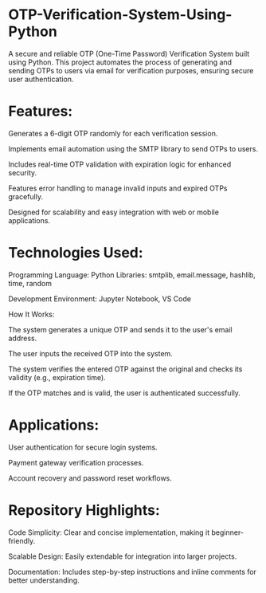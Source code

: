 # OTP-Verification-System-Using-Python

A secure and reliable OTP (One-Time Password) Verification System built using Python. This project automates the process of generating and sending OTPs to users via email for verification purposes, ensuring secure user authentication.

# Features:

Generates a 6-digit OTP randomly for each verification session.

Implements email automation using the SMTP library to send OTPs to users.

Includes real-time OTP validation with expiration logic for enhanced security.

Features error handling to manage invalid inputs and expired OTPs gracefully.

Designed for scalability and easy integration with web or mobile applications.

# Technologies Used:

Programming Language: Python
Libraries: smtplib, email.message, hashlib, time, random

Development Environment: Jupyter Notebook, VS Code

How It Works:

The system generates a unique OTP and sends it to the user's email address.

The user inputs the received OTP into the system.

The system verifies the entered OTP against the original and checks its validity (e.g., expiration time).

If the OTP matches and is valid, the user is authenticated successfully.

# Applications:

User authentication for secure login systems.

Payment gateway verification processes.

Account recovery and password reset workflows.

# Repository Highlights:

Code Simplicity: Clear and concise implementation, making it beginner-friendly.

Scalable Design: Easily extendable for integration into larger projects.

Documentation: Includes step-by-step instructions and inline comments for better understanding.
